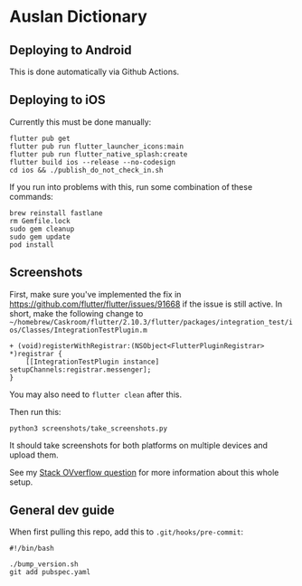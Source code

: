 # Auslan Dictionary

## Deploying to Android
This is done automatically via Github Actions.

## Deploying to iOS
Currently this must be done manually:
```
flutter pub get
flutter pub run flutter_launcher_icons:main
flutter pub run flutter_native_splash:create
flutter build ios --release --no-codesign
cd ios && ./publish_do_not_check_in.sh
```

If you run into problems with this, run some combination of these commands:
```
brew reinstall fastlane
rm Gemfile.lock
sudo gem cleanup
sudo gem update
pod install
```

## Screenshots
First, make sure you've implemented the fix in https://github.com/flutter/flutter/issues/91668 if the issue is still active. In short, make the following change to `~/homebrew/Caskroom/flutter/2.10.3/flutter/packages/integration_test/ios/Classes/IntegrationTestPlugin.m`
```
+ (void)registerWithRegistrar:(NSObject<FlutterPluginRegistrar> *)registrar {
    [[IntegrationTestPlugin instance] setupChannels:registrar.messenger];
}
```

You may also need to `flutter clean` after this.

Then run this:
```
python3 screenshots/take_screenshots.py
```

It should take screenshots for both platforms on multiple devices and upload them.

See my [Stack OVverflow question](https://stackoverflow.com/questions/71699078/how-to-locate-elements-in-ios-ui-test-for-flutter-fastlane-screnshots/71801310#71801310) for more information about this whole setup.

## General dev guide
When first pulling this repo, add this to `.git/hooks/pre-commit`:
```
#!/bin/bash

./bump_version.sh
git add pubspec.yaml
```
